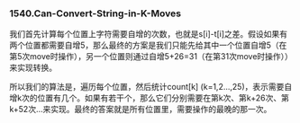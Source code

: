 ### 1540.Can-Convert-String-in-K-Moves

我们首先计算每个位置上字符需要自增的次数，也就是s[i]-t[i]之差。假设如果有两个位置都需要自增5，那么最终的方案是我们只能先给其中一个位置自增5（在第5次move时操作），另一个位置则通过自增5+26=31（在第31次move时操作））来实现转换。

所以我们的算法是，遍历每个位置，然后统计count[k] (k=1,2...,25)，表示需要自增k次的位置有几个。如果有若干个，那么它们分别需要在第k次、第k+26次、第k+52次...来实现。最终的答案就是所有位置里，需要操作的最晚的那一次。
